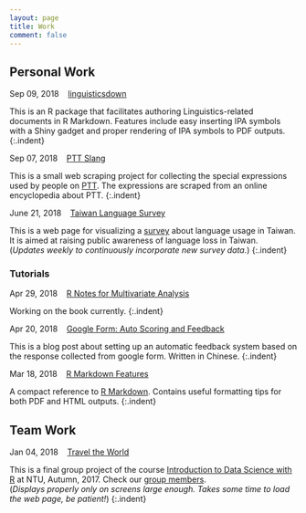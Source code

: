 ```yaml
---
layout: page
title: Work
comment: false
---
```

<!-- Jan. Feb. Mar. Apr. May Jun. Jul. Aug. Sep. Oct. Nov. Dec.  -->

<style>
    tab0 { padding-left: 1.1em; }
    tab1 { padding-left: 4em; }
    tab2 { padding-left: 8em; }
    ul {list-style-image: none;}
    p.indent{
      font-size: 0.9em;
    	padding-left: 1.1em;
    	padding-bottom: 1.5em;
    }
</style>

## Personal Work

Sep 09, 2018 &nbsp;&nbsp; [linguisticsdown](https://liao961120.github.io/linguisticsdown)

This is an R package that facilitates authoring Linguistics-related documents in R Markdown. Features include easy inserting IPA symbols with a Shiny gadget and proper rendering of IPA symbols to PDF outputs.
{:.indent}

Sep 07, 2018 &nbsp;&nbsp; [PTT Slang](https://liao961120.github.io/PTT-scrapy/)

This is a small web scraping project for collecting the special expressions used by people on [PTT](https://en.wikipedia.org/wiki/PTT_Bulletin_Board_System). The expressions are scraped from an online encyclopedia about PTT.
{:.indent}

June 21, 2018 &nbsp;&nbsp; [Taiwan Language Survey](https://twlangsurvey.github.io/main/)  

This is a web page for visualizing a [survey](https://docs.google.com/forms/d/e/1FAIpQLSdrZbbh8XHLYBlLFag8_MGJBtDjvDq-32wwGkvHxYzR2brixg/viewform) about language usage in Taiwan. It is aimed at raising public awareness of language loss in Taiwan.  
(*Updates weekly to continuously incorporate new survey data.*)
{:.indent}


### Tutorials

Apr 29, 2018 &nbsp;&nbsp; [R Notes for Multivariate Analysis](./MVA)  

Working on the book currently.
{:.indent}


Apr 20, 2018 &nbsp;&nbsp; [Google Form: Auto Scoring and Feedback](https://liao961120.github.io/2018/04/20/gsheet_survey.html)  

This is a blog post about setting up an automatic feedback system based on the response collected from google form. Written in Chinese.
{:.indent}


Mar 18, 2018 &nbsp;&nbsp; [R Markdown Features](/notes/rmd_features.html)  

A compact reference to [R Markdown](https://rmarkdown.rstudio.com/). Contains useful formatting tips for both PDF and HTML outputs.
{:.indent}


## Team Work

Jan 04, 2018 &nbsp;&nbsp; [Travel the World](https://rlads2017g1.github.io/presentation.html)  

This is a final group project of the course [Introduction to Data Science with R](https://nol2.aca.ntu.edu.tw/nol/coursesearch/print_table.php?course_id=142%20U0750&class=&dpt_code=1420&ser_no=76601&semester=106-1&lang=CH) at NTU, Autumn, 2017. Check our [group members](https://rlads2017g1.github.io).  
(*Displays properly only on screens large enough. Takes some time to load the web page, be patient!*)
{:.indent}

